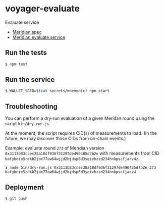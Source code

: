 # voyager-evaluate
Evaluate service

- [Meridian spec](https://www.notion.so/pl-strflt/Meridian-Design-Doc-07-Flexible-preprocessing-1b8f2f19ca7d4fd4b74a1e57e7d7ef8a?pvs=4)
- [Meridian evaluate service](https://github.com/Meridian-IE/evaluate-service)

## Run the tests

```bash
$ npm test
```

## Run the service

```bash
$ WALLET_SEED=$(cat secrets/mnemonic) npm start
```

## Troubleshooting

You can perform a dry-run evaluation of a given Meridan round using the script `bin/dry-run.js`.

At the moment, the script requires CID(s) of measurements to load. (In the future, we may discover
those CIDs from on-chain events.)

Example: evaluate round `273` of Meridian version `0x3113b83ccec38a18df936f31297de490485d7b2e` with measurements from CID `bafybeie5rekb2jox77ow64wjjd2bjdsp6d3yeivhzzd234hnbpscfjarv4z`.

```shell
❯ node bin/dry-run.js 0x3113b83ccec38a18df936f31297de490485d7b2e 273 bafybeie5rekb2jox77ow64wjjd2bjdsp6d3yeivhzzd234hnbpscfjarv4
```

## Deployment

```bash
$ git push
```
